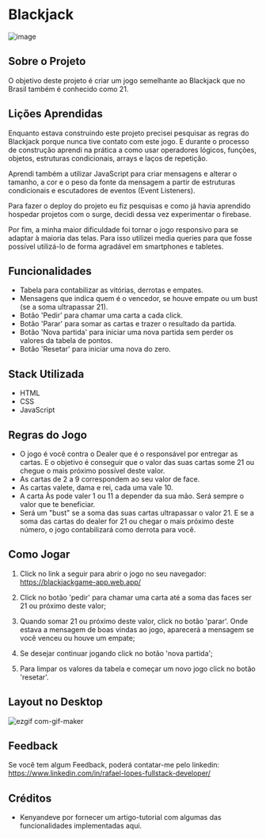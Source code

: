 
# Blackjack
![image](https://user-images.githubusercontent.com/99361183/189686366-5a88100c-1514-4baf-a5ad-6a6e61e5159e.png)


## Sobre o Projeto

O objetivo deste projeto é criar um jogo semelhante ao Blackjack que no Brasil também é conhecido como 21. 



## Lições Aprendidas

Enquanto estava construindo este projeto precisei pesquisar as regras do Blackjack porque nunca tive contato
com este jogo. E durante o processo de construção aprendi na prática a como usar operadores lógicos, funções, objetos,
estruturas condicionais, arrays e laços de repetição. 

Aprendi também a utilizar JavaScript para criar mensagens e alterar o tamanho, a cor e o peso da fonte da mensagem a partir de
estruturas condicionais e escutadores de eventos (Event Listeners). 

Para fazer o deploy do projeto eu fiz pesquisas e como já havia aprendido hospedar projetos com o surge, decidi dessa vez experimentar o firebase.

Por fim, a minha maior dificuldade foi tornar o jogo responsivo para se adaptar à maioria das telas.
Para isso utilizei media queries para que fosse possível utilizá-lo de forma agradável em smartphones e tabletes.
## Funcionalidades

- Tabela para contabilizar as vitórias, derrotas e empates.
- Mensagens que indica quem é o vencedor, se houve empate ou um bust (se a soma ultrapassar 21). 
- Botão 'Pedir' para chamar uma carta a cada click. 
- Botão 'Parar' para somar as cartas e trazer o resultado da partida. 
- Botão 'Nova partida' para iniciar uma nova partida sem perder os valores da tabela de pontos. 
- Botão 'Resetar' para iniciar uma nova do zero. 



## Stack Utilizada

+ HTML
+ CSS
+ JavaScript


## Regras do Jogo

+ O jogo é você contra o Dealer que é o responsável por entregar as cartas. E o objetivo é conseguir que o valor das suas cartas some 21 ou chegue o mais próximo possível deste valor.
+ As cartas de 2 a 9 correspondem ao seu valor de face.
+ As cartas valete, dama e rei, cada uma vale 10.
+ A carta Às pode valer 1 ou 11 a depender da sua mão. Será sempre o valor que te beneficiar.
+ Será um "bust" se a soma das suas cartas ultrapassar o valor 21. E se a soma das cartas do dealer for 21 ou chegar o mais próximo deste número, o jogo contabilizará como derrota para você.
## Como Jogar

1) Click no link a seguir para abrir o jogo no seu navegador:
https://blackjackgame-app.web.app/

2) Click no botão 'pedir' para chamar uma carta até a soma das faces ser 21 ou próximo deste valor;
3) Quando somar 21 ou próximo deste valor, click no botão 'parar'. Onde estava a mensagem de boas vindas ao jogo, aparecerá a mensagem se você venceu ou houve um empate;
4) Se desejar continuar jogando click no botão 'nova partida';
5) Para limpar os valores da tabela e começar um novo jogo click no botão 'resetar'.

## Layout no Desktop
![ezgif com-gif-maker](https://user-images.githubusercontent.com/99361183/189690599-72f05fee-5f9e-41d6-870d-b6f8e3b0fe16.gif)


## Feedback

Se você tem algum Feedback, poderá contatar-me pelo linkedin: https://www.linkedin.com/in/rafael-lopes-fullstack-developer/


## Créditos

+ Kenyandeve por fornecer um artigo-tutorial com algumas das funcionalidades implementadas aqui.

